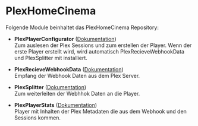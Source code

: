 # PlexHomeCinema

Folgende Module beinhaltet das PlexHomeCinema Repository:

- __PlexPlayerConfigurator__ ([Dokumentation](PlexPlayerConfigurator))  
	Zum auslesen der Plex Sessions und zum erstellen der Player. Wenn der erste Player erstellt wird, wird automatisch PlexRecieveWebhookData und PlexSplitter mit installiert.

- __PlexRecieveWebhookData__ ([Dokumentation](PlexRecieveWebhookData))  
	Empfang der Webhook Daten aus dem Plex Server.

- __PlexSplitter__ ([Dokumentation](PlexSplitter))  
	Zum weiterleiten der Webhhok Daten an die Player.

- __PlexPlayerStats__ ([Dokumentation](PlexPlayerStats))  
	Player mit Inhalten der Plex Metadaten die aus dem Webhook und den Sessions kommen.